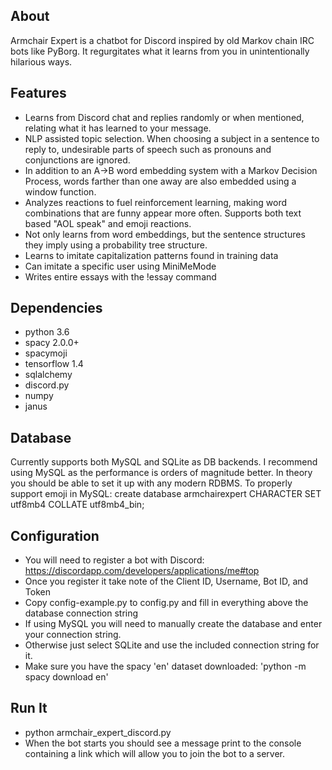 ## About
Armchair Expert is a chatbot for Discord inspired by old Markov chain IRC bots like PyBorg. It regurgitates what it learns from you in unintentionally hilarious ways. 

## Features
- Learns from Discord chat and replies randomly or when mentioned, relating what it has learned to your message.
- NLP assisted topic selection. When choosing a subject in a sentence to reply to, undesirable parts of speech such as pronouns and conjunctions are ignored.
- In addition to an A->B word embedding system with a Markov Decision Process, words farther than one away are also embedded using a window function.
- Analyzes reactions to fuel reinforcement learning, making word combinations that are funny appear more often. Supports both text based "AOL speak" and emoji reactions.
- Not only learns from word embeddings, but the sentence structures they imply using a probability tree structure.
- Learns to imitate capitalization patterns found in training data
- Can imitate a specific user using MiniMeMode
- Writes entire essays with the !essay command

## Dependencies
- python 3.6
- spacy 2.0.0+
- spacymoji
- tensorflow 1.4
- sqlalchemy
- discord.py
- numpy
- janus

## Database
Currently supports both MySQL and SQLite as DB backends. I recommend using MySQL as the performance is orders of magnitude better.
In theory you should be able to set it up with any modern RDBMS.
To properly support emoji in MySQL: create database armchairexpert CHARACTER SET utf8mb4 COLLATE utf8mb4_bin;

## Configuration
- You will need to register a bot with Discord: https://discordapp.com/developers/applications/me#top
- Once you register it take note of the Client ID, Username, Bot ID, and Token
- Copy config-example.py to config.py and fill in everything above the database connection string
- If using MySQL you will need to manually create the database and enter your connection string.
- Otherwise just select SQLite and use the included connection string for it.
- Make sure you have the spacy 'en' dataset downloaded: 'python -m spacy download en'

## Run It
- python armchair_expert_discord.py
- When the bot starts you should see a message print to the console containing a link which will allow you to join the bot to a server.



